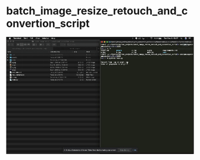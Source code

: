# batch_image_resize_retouch_and_convertion_script

![batch_image_resize_retouch_and_convertion_script_00](assets/batch_image_resize_retouch_and_convertion_script_00.gif)